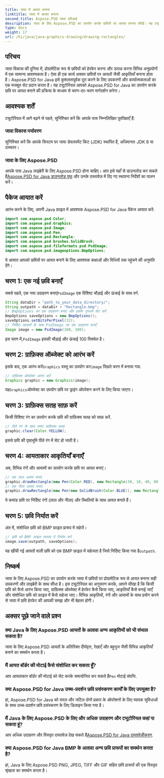 ```yaml
---
title: जावा में आयत बनाना
linktitle: जावा में आयत बनाना
second_title: Aspose.PSD जावा एपीआई
description: जावा के लिए Aspose.PSD का उपयोग करके छवियों पर आयत बनाना सीखें। यह ट्यूटोरियल जावा डेवलपर्स को चरण-दर-चरण मार्गदर्शन करता है। छवि हेरफेर कार्यों के लिए बिल्कुल सही।
type: docs
weight: 17
url: /hi/java/java-graphics-drawing/drawing-rectangles/
---
```

## परिचय
जावा विकास की दुनिया में, प्रोग्रामेटिक रूप से छवियों को हेरफेर करना और उत्पन्न करना विभिन्न अनुप्रयोगों में एक सामान्य आवश्यकता है। ऐसा ही एक कार्य अक्सर छवियों पर आयतों जैसी आकृतियाँ बनाना होता है। Aspose.PSD for Java इसे कुशलतापूर्वक पूरा करने के लिए उपकरणों और कार्यात्मकताओं का एक मजबूत सेट प्रदान करता है। यह ट्यूटोरियल आपको Aspose.PSD for Java का उपयोग करके छवि पर आयत बनाने की प्रक्रिया के माध्यम से चरण-दर-चरण मार्गदर्शन करेगा।
## आवश्यक शर्तें
ट्यूटोरियल में आगे बढ़ने से पहले, सुनिश्चित करें कि आपके पास निम्नलिखित पूर्वापेक्षाएँ हैं:
### जावा विकास पर्यावरण
सुनिश्चित करें कि आपके सिस्टम पर जावा डेवलपमेंट किट (JDK) स्थापित है, अधिमानतः JDK 8 या उच्चतर।
### जावा के लिए Aspose.PSD
 आपके पास Java लाइब्रेरी के लिए Aspose.PSD होना चाहिए। आप इसे यहाँ से डाउनलोड कर सकते हैं[Aspose.PSD for Java डाउनलोड पृष्ठ](https://releases.aspose.com/psd/java/) और उनके दस्तावेज़ में दिए गए स्थापना निर्देशों का पालन करें।
## पैकेज आयात करें
आरंभ करने के लिए, अपनी Java फ़ाइल में आवश्यक Aspose.PSD for Java पैकेज आयात करें:
```java
import com.aspose.psd.Color;
import com.aspose.psd.Graphics;
import com.aspose.psd.Image;
import com.aspose.psd.Pen;
import com.aspose.psd.Rectangle;
import com.aspose.psd.brushes.SolidBrush;
import com.aspose.psd.fileformats.psd.PsdImage;
import com.aspose.psd.imageoptions.BmpOptions;
```
ये आयात आपको छवियों पर आयत बनाने के लिए आवश्यक कक्षाओं और विधियों तक पहुंचने की अनुमति देंगे।
## चरण 1: एक नई छवि बनाएँ
 सबसे पहले, एक नया उदाहरण बनाएं`PsdImage` एक विशिष्ट चौड़ाई और ऊंचाई के साथ वर्ग.
```java
String dataDir = "path_to_your_data_directory/";
String outpath = dataDir + "Rectangle.bmp";
// BmpOptions का एक उदाहरण बनाएं और इसके गुणधर्म सेट करें
BmpOptions saveOptions = new BmpOptions();
saveOptions.setBitsPerPixel(32);
// निर्दिष्ट आयामों के साथ PsdImage का एक उदाहरण बनाएँ
Image image = new PsdImage(100, 100);
```
 इस चरण में,`PsdImage` इसकी चौड़ाई और ऊंचाई 100 पिक्सेल है।
## चरण 2: ग्राफ़िक्स ऑब्जेक्ट को आरंभ करें
 इसके बाद, एक आरंभ करें`Graphics` वस्तु का उपयोग कर`image` पिछले चरण में बनाया गया.
```java
// ग्राफ़िक्स ऑब्जेक्ट आरंभ करें
Graphics graphic = new Graphics(image);
```
 यह`Graphics`ऑब्जेक्ट का उपयोग छवि पर ड्राइंग ऑपरेशन करने के लिए किया जाएगा।
## चरण 3: ग्राफ़िक्स सतह साफ़ करें
किसी विशिष्ट रंग का उपयोग करके छवि की ग्राफ़िक्स सतह को साफ़ करें.
```java
// पीले रंग के साथ स्पष्ट ग्राफ़िक्स सतह
graphic.clear(Color.YELLOW);
```
इससे छवि की पृष्ठभूमि पीले रंग में सेट हो जाती है।
## चरण 4: आयताकार आकृतियाँ बनाएँ
अब, विभिन्न रंगों और आयामों का उपयोग करके छवि पर आयत बनाएं।
```java
// एक लाल आयत बनाएं
graphic.drawRectangle(new Pen(Color.RED), new Rectangle(30, 10, 40, 80));
// एक नीला आयत बनाएं
graphic.drawRectangle(new Pen(new SolidBrush(Color.BLUE)), new Rectangle(10, 30, 80, 40));
```
ये कमांड छवि पर निर्दिष्ट रंगों (लाल और नीला) और स्थितियों के साथ आयत बनाते हैं।
## चरण 5: छवि निर्यात करें
अंत में, संशोधित छवि को BMP फ़ाइल प्रारूप में सहेजें।
```java
// छवि को BMP फ़ाइल स्वरूप में निर्यात करें
image.save(outpath, saveOptions);
```
 यह खींची गई आयतों वाली छवि को एक BMP फ़ाइल में सहेजता है जिसे निर्दिष्ट किया गया है`outpath`.

## निष्कर्ष
जावा के लिए Aspose.PSD का उपयोग करके जावा में छवियों पर प्रोग्रामेटिक रूप से आयत बनाना सही उपकरणों और लाइब्रेरी के साथ सीधा है। इस ट्यूटोरियल का अनुसरण करके, आपने सीखा है कि किसी छवि को कैसे आरंभ किया जाए, ग्राफ़िक्स ऑब्जेक्ट में हेरफेर कैसे किया जाए, आकृतियाँ कैसे बनाई जाएँ और संशोधित छवि को फ़ाइल में कैसे सहेजा जाए। विभिन्न आकृतियों, रंगों और आयामों के साथ प्रयोग करने से जावा में छवि हेरफेर की आपकी समझ और भी बेहतर होगी।
## अक्सर पूछे जाने वाले प्रश्न
### क्या Java के लिए Aspose.PSD आयतों के अलावा अन्य आकृतियों को भी संभाल सकता है?
जावा के लिए Aspose.PSD आयतों के अतिरिक्त दीर्घवृत्त, रेखाएँ और बहुभुज जैसी विभिन्न आकृतियाँ बनाने का समर्थन करता है।
### मैं आयत बॉर्डर की मोटाई कैसे संशोधित कर सकता हूँ?
 आप आयताकार बॉर्डर की मोटाई को सेट करके समायोजित कर सकते हैं`Pen` मोटाई संपत्ति.
### क्या Aspose.PSD for Java उच्च-प्रदर्शन छवि प्रसंस्करण कार्यों के लिए उपयुक्त है?
हां, Aspose.PSD for Java को सरल और जटिल दोनों प्रकार के ऑपरेशनों के लिए व्यापक सुविधाओं के साथ उच्च-प्रदर्शन छवि प्रसंस्करण के लिए डिज़ाइन किया गया है।
### मैं Java के लिए Aspose.PSD के लिए और अधिक उदाहरण और ट्यूटोरियल कहां पा सकता हूं?
 आप अधिक उदाहरण और विस्तृत दस्तावेज़ देख सकते हैं[Aspose.PSD for Java दस्तावेज़ीकरण](https://reference.aspose.com/psd/java/).
### क्या Aspose.PSD for Java BMP के अलावा अन्य छवि प्रारूपों का समर्थन करता है?
हां, Java के लिए Aspose.PSD PNG, JPEG, TIFF और GIF सहित छवि प्रारूपों की एक विस्तृत श्रृंखला का समर्थन करता है।